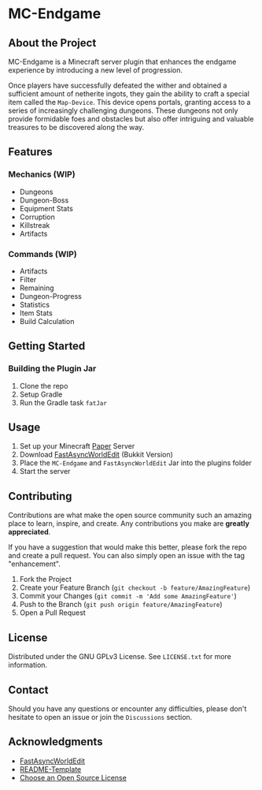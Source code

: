 # MC-Endgame

## About the Project

MC-Endgame is a Minecraft server plugin that enhances the endgame experience by introducing a new level of progression.

Once players have successfully defeated the wither and obtained a sufficient amount of netherite ingots, they gain the ability to craft a special item called the `Map-Device`. This device opens
portals, granting access to a series of increasingly challenging dungeons. These dungeons not only provide formidable foes and obstacles but also offer intriguing and valuable treasures to be
discovered along the way.

## Features

### Mechanics (WIP)

* Dungeons
* Dungeon-Boss
* Equipment Stats
* Corruption
* Killstreak
* Artifacts

### Commands (WIP)

* Artifacts
* Filter
* Remaining
* Dungeon-Progress
* Statistics
* Item Stats
* Build Calculation

## Getting Started

### Building the Plugin Jar

1. Clone the repo
2. Setup Gradle
3. Run the Gradle task `fatJar`

## Usage

1. Set up your Minecraft [Paper](https://papermc.io/) Server
2. Download [FastAsyncWorldEdit](https://www.spigotmc.org/resources/fastasyncworldedit.13932/) (Bukkit Version)
3. Place the `MC-Endgame` and `FastAsyncWorldEdit` Jar into the plugins folder
4. Start the server

## Contributing

Contributions are what make the open source community such an amazing place to learn, inspire, and create. Any contributions you make are **greatly appreciated**.

If you have a suggestion that would make this better, please fork the repo and create a pull request. You can also simply open an issue with the tag "enhancement".

1. Fork the Project
2. Create your Feature Branch (`git checkout -b feature/AmazingFeature`)
3. Commit your Changes (`git commit -m 'Add some AmazingFeature'`)
4. Push to the Branch (`git push origin feature/AmazingFeature`)
5. Open a Pull Request

## License

Distributed under the GNU GPLv3 License. See `LICENSE.txt` for more information.

## Contact

Should you have any questions or encounter any difficulties, please don't hesitate to open an issue or join the `Discussions` section.

## Acknowledgments

* [FastAsyncWorldEdit]()
* [README-Template](https://github.com/othneildrew/Best-README-Template)
* [Choose an Open Source License](https://choosealicense.com/)
